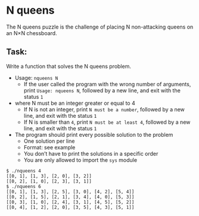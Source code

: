 # N queens

The N queens puzzle is the challenge of placing N non-attacking queens on an N×N chessboard.

## Task:
Write a function that solves the N queens problem.
* Usage: `nqueens N`
  * If the user called the program with the wrong number of arguments, print `Usage: nqueens N`, followed by a new line, and exit with the status `1`
* where N must be an integer greater or equal to 4 
  * If N is not an integer, print `N must be a number`, followed by a new line, and exit with the status `1` 
  * If N is smaller than `4`, print `N must be at least 4`, followed by a new line, and exit with the status `1` 
* The program should print every possible solution to the problem 
  * One solution per line 
  * Format: see example 
  * You don’t have to print the solutions in a specific order 
  * You are only allowed to import the `sys` module

```commandline
$ ./nqueens 4
[[0, 1], [1, 3], [2, 0], [3, 2]]
[[0, 2], [1, 0], [2, 3], [3, 1]]
$ ./nqueens 6
[[0, 1], [1, 3], [2, 5], [3, 0], [4, 2], [5, 4]]
[[0, 2], [1, 5], [2, 1], [3, 4], [4, 0], [5, 3]]
[[0, 3], [1, 0], [2, 4], [3, 1], [4, 5], [5, 2]]
[[0, 4], [1, 2], [2, 0], [3, 5], [4, 3], [5, 1]]
```